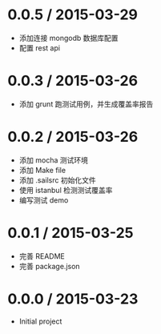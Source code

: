 0.0.5 / 2015-03-29
==================

  * 添加连接 mongodb 数据库配置
  * 配置 rest api

0.0.3 / 2015-03-26
==================

  * 添加 grunt 跑测试用例，并生成覆盖率报告

0.0.2 / 2015-03-26
==================

  * 添加 mocha 测试环境
  * 添加 Make file
  * 添加 .sailsrc 初始化文件
  * 使用 istanbul 检测测试覆盖率
  * 编写测试 demo 

0.0.1 / 2015-03-25
==================

  * 完善 README
  * 完善 package.json

0.0.0 / 2015-03-23
==================

  * Initial project
